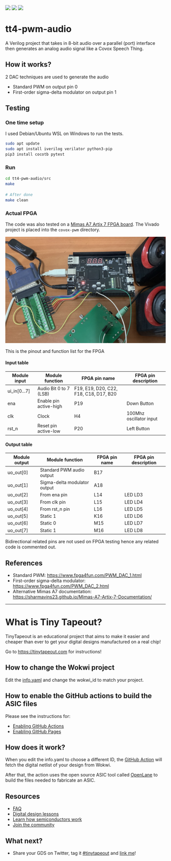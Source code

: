 ![](../../workflows/gds/badge.svg) ![](../../workflows/docs/badge.svg) ![](../../workflows/test/badge.svg)

# tt4-pwm-audio

A Verilog project that takes in 8-bit audio over a parallel (port) interface then generates an analog audio signal like a Covox Speech Thing.

## How it works?

2 DAC techniques are used to generate the audio
* Standard PWM on output pin 0
* First-order sigma-delta modulator on output pin 1

## Testing

### One time setup
I used Debian/Ubuntu WSL on Windows to run the tests.

```bash
sudo apt update
sudo apt install iverilog verilator python3-pip
pip3 install cocotb pytest
```

### Run

```bash
cd tt4-pwm-audio/src
make

# After done
make clean
```

### Actual FPGA

The code was also tested on a [Mimas A7 Artix 7 FPGA board](https://numato.com/product/mimas-a7-artix-7-fpga-development-board/). The Vivado project is placed into the `covox-pwm` directory.

<img src="images\mimas-a7-pwm.jpg" width="600">

This is the pinout and function list for the FPGA

#### Input table

| Module input | Module function        | FPGA pin name                          | FPGA pin description    |
|--------------|------------------------|----------------------------------------|-------------------------|
| ui_in[0...7] | Audio Bit 0 to 7 (LSB) | F19, E19, D20, C22, F18, C18, D17, B20 |                         |
| ena          | Enable pin active-high | P19                                    | Down Button             |
| clk          | Clock                  | H4                                     | 100Mhz oscillator input |
| rst_n        | Reset pin active-low   | P20                                    | Left Button             |
#### Output table


| Module output | Module function              | FPGA pin name | FPGA pin description |
|---------------|------------------------------|---------------|----------------------|
| uo_out[0]     | Standard PWM audio output    | B17           |                      |
| uo_out[1]     | Sigma-delta modulator output | A18           |                      |
| uo_out[2]     | From ena pin                 | L14           | LED LD3              |
| uo_out[3]     | From clk pin                 | L15           | LED LD4              |
| uo_out[4]     | From rst_n pin               | L16           | LED LD5              |
| uo_out[5]     | Static 1                     | K16           | LED LD6              |
| uo_out[6]     | Static 0                     | M15           | LED LD7              |
| uo_out[7]     | Static 1                     | M16           | LED LD8              |

Bidirectional related pins are not used on FPGA testing hence any related code is commented out.

## References
* Standard PWM: https://www.fpga4fun.com/PWM_DAC_1.html
* First-order sigma-delta modulator: https://www.fpga4fun.com/PWM_DAC_2.html
* Alternative Mimas A7 documentation: https://sharmavins23.github.io/Mimas-A7-Artix-7-Documentation/

------

# What is Tiny Tapeout?

TinyTapeout is an educational project that aims to make it easier and cheaper than ever to get your digital designs manufactured on a real chip!

Go to https://tinytapeout.com for instructions!

## How to change the Wokwi project

Edit the [info.yaml](info.yaml) and change the wokwi_id to match your project.

## How to enable the GitHub actions to build the ASIC files

Please see the instructions for:

- [Enabling GitHub Actions](https://tinytapeout.com/faq/#when-i-commit-my-change-the-gds-action-isnt-running)
- [Enabling GitHub Pages](https://tinytapeout.com/faq/#my-github-action-is-failing-on-the-pages-part)

## How does it work?

When you edit the info.yaml to choose a different ID, the [GitHub Action](.github/workflows/gds.yaml) will fetch the digital netlist of your design from Wokwi.

After that, the action uses the open source ASIC tool called [OpenLane](https://www.zerotoasiccourse.com/terminology/openlane/) to build the files needed to fabricate an ASIC.

## Resources

- [FAQ](https://tinytapeout.com/faq/)
- [Digital design lessons](https://tinytapeout.com/digital_design/)
- [Learn how semiconductors work](https://tinytapeout.com/siliwiz/)
- [Join the community](https://discord.gg/rPK2nSjxy8)

## What next?

- Share your GDS on Twitter, tag it [#tinytapeout](https://twitter.com/hashtag/tinytapeout?src=hashtag_click) and [link me](https://twitter.com/matthewvenn)!
